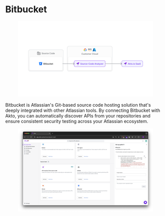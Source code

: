 # Bitbucket

<figure><img src="../../.gitbook/assets/image (88).png" alt=""><figcaption></figcaption></figure>

Bitbucket is Atlassian's Git-based source code hosting solution that's deeply integrated with other Atlassian tools. By connecting Bitbucket with Akto, you can automatically discover APIs from your repositories and ensure consistent security testing across your Atlassian ecosystem.

<figure><img src="../../.gitbook/assets/image (39).png" alt=""><figcaption></figcaption></figure>
